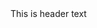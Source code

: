 <docs-decorative-header title="Custom Title" imgSrc="adev/shared-docs/pipeline/guides/testing/docs-decorative-header/decoration.svg">
This is header text
</docs-decorative-header>